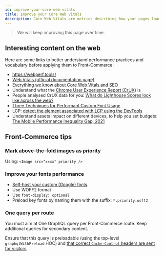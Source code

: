 ```yaml
---
id: improve-your-core-web-vitals
title: Improve your Core Web Vitals
description: Core Web Vitals are metrics describing how your pages load for users. By understanding their meaning, you will be able to improve your application's perceived performance. This guide provides information to help with this process in a Front-Commerce project.
---
```


> We will keep improving this page over time.

## Interesting content on the web

Here are some links to better understand performance practices and vocabulary before applying them to Front-Commerce:

- https://webperf.tools/
- [Web Vitals (official documentation page)](https://web.dev/vitals/)
- [Everything we know about Core Web Vitals and SEO](https://simonhearne.com/2021/core-web-vitals-seo)
- Understand what the [Chrome User Experience Report (CrUX)](https://developers.google.com/web/tools/chrome-user-experience-report/) is
- People analysed CrUX data for you: [What do Lighthouse Scores look like across the web?](https://www.tunetheweb.com/blog/what-do-lighthouse-scores-look-like-across-the-web/)
- [Three Techniques for Performant Custom Font Usage](https://css-tricks.com/three-techniques-performant-custom-font-usage/)
- LCP: [detect the element associated with LCP using the DevTools](https://web.dev/optimize-lcp/#developer-tools)
- Understand assets impact on different devices, to help you set budgets: [The Mobile Performance Inequality Gap, 2021](https://infrequently.org/2021/03/the-performance-inequality-gap/)

## Front-Commerce tips

### Mark above-the-fold images as priority

Using: `<Image src="xxxx" priority />`

### Improve your fonts performance

- [Self-host your custom (Google) fonts](https://www.zdnet.com/article/chromes-new-cache-partitioning-system-impacts-google-fonts-performance/)
- Use WOFF2 format
- Use `font-display: optional`
- Preload key fonts by naming them with the suffix: `*.priority.woff2`

### One query per route

You must aim at One GraphQL query per Front-Commerce route. Keep additional queries for secondary content.

Ensure that this query is preloadable (using the top-level `graphqlWithPreload` HOC) and [that correct `Cache-Control` headers are sent for visitors](/docs/advanced/performance/cache-control-and-cdn.html).
